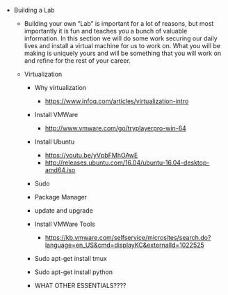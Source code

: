 * Building a Lab
   * Building your own “Lab” is important for a lot of reasons, but most importantly it is fun and teaches you a bunch of valuable information. In this section we will do some work securing our daily lives and install a virtual machine for us to work on. What you will be making is uniquely yours and will be something that you will work on and refine for the rest of your career. 
 
   * Virtualization 
      * Why virtualization
         * https://www.infoq.com/articles/virtualization-intro
      * Install VMWare
         * http://www.vmware.com/go/tryplayerpro-win-64
      * Install Ubuntu
         * https://youtu.be/yVpbFMhOAwE
         * http://releases.ubuntu.com/16.04/ubuntu-16.04-desktop-amd64.iso
      
      * Sudo
      * Package Manager
      * update and upgrade
      * Install VMWare Tools
         * https://kb.vmware.com/selfservice/microsites/search.do?language=en_US&cmd=displayKC&externalId=1022525

      
      * Sudo apt-get install tmux
      * Sudo apt-get install python
      * WHAT OTHER ESSENTIALS????
